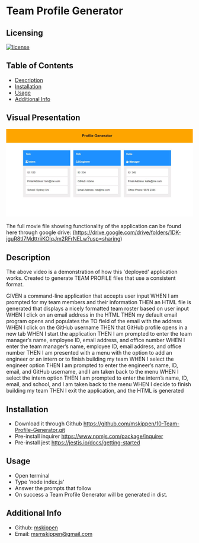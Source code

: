 # Team Profile Generator

## Licensing

[![license](https://img.shields.io/badge/license-MIT-blue)](https://shields.io)

## Table of Contents

- [Description](#description)
- [Installation](#installation)
- [Usage](#usage)
- [Additional Info](#additional-info)

## Visual Presentation

![Professional Team Profile Generator image](./screenshot.JPG)

The full movie file showing functionality of the application can be found here through google drive: (<https://drive.google.com/drive/folders/1DK-jguR8tI7MdttriiKOIqJm2RFrNELw?usp=sharing>)

## Description

The above video is a demonstration of how this 'deployed' application works. Created to generate TEAM PROFILE files that use a consistent format.

GIVEN a command-line application that accepts user input
WHEN I am prompted for my team members and their information
THEN an HTML file is generated that displays a nicely formatted team roster based on user input
WHEN I click on an email address in the HTML
THEN my default email program opens and populates the TO field of the email with the address
WHEN I click on the GitHub username
THEN that GitHub profile opens in a new tab
WHEN I start the application
THEN I am prompted to enter the team manager’s name, employee ID, email address, and office number
WHEN I enter the team manager’s name, employee ID, email address, and office number
THEN I am presented with a menu with the option to add an engineer or an intern or to finish building my team
WHEN I select the engineer option
THEN I am prompted to enter the engineer’s name, ID, email, and GitHub username, and I am taken back to the menu
WHEN I select the intern option
THEN I am prompted to enter the intern’s name, ID, email, and school, and I am taken back to the menu
WHEN I decide to finish building my team
THEN I exit the application, and the HTML is generated

## Installation

- Download it through Github <https://github.com/mskippen/10-Team-Profile-Generator.git>
- Pre-install inquirer <https://www.npmjs.com/package/inquirer>
- Pre-install jest <https://jestjs.io/docs/getting-started>

## Usage

- Open terminal
- Type 'node index.js'
- Answer the prompts that follow
- On success a Team Profile Generator will be generated in dist.

## Additional Info

- Github: [mskippen](https://github.com/mskippen)
- Email: msmskippen@gmail.com
